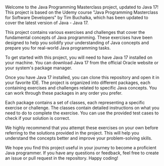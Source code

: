 Welcome to the Java Programming Masterclass project, updated to Java 17! This project is based on the Udemy course "Java Programming Masterclass for Software Developers" by Tim Buchalka, which has been updated to cover the latest version of Java - Java 17.

This project contains various exercises and challenges that cover the fundamental concepts of Java programming. These exercises have been designed to help you solidify your understanding of Java concepts and prepare you for real-world Java programming tasks.

To get started with this project, you will need to have Java 17 installed on your machine. You can download Java 17 from the official Oracle website or your system's package manager.

Once you have Java 17 installed, you can clone this repository and open it in your favorite IDE. The project is organized into different packages, each containing exercises and challenges related to specific Java concepts. You can work through these packages in any order you prefer.

Each package contains a set of classes, each representing a specific exercise or challenge. The classes contain detailed instructions on what you need to do to complete the exercise. You can use the provided test cases to check if your solution is correct.

We highly recommend that you attempt these exercises on your own before referring to the solutions provided in the project. This will help you understand the concepts better and improve your problem-solving skills.

We hope you find this project useful in your journey to become a proficient Java programmer. If you have any questions or feedback, feel free to create an issue or pull request in the repository. Happy coding!

